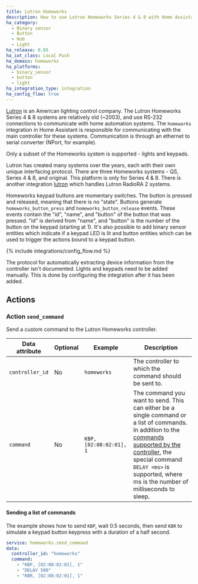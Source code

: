 ```yaml
---
title: Lutron Homeworks
description: How to use Lutron Homeworks Series 4 & 8 with Home Assistant.
ha_category:
  - Binary sensor
  - Button
  - Hub
  - Light
ha_release: 0.85
ha_iot_class: Local Push
ha_domain: homeworks
ha_platforms:
  - binary_sensor
  - button
  - light
ha_integration_type: integration
ha_config_flow: true
---
```


[Lutron](https://www.lutron.com/) is an American lighting control company. The Lutron Homeworks Series 4 & 8 systems are relatively old (~2003), and use RS-232 connections to communicate with home automation systems.  The `homeworks` integration in Home Assistant is responsible for communicating with the main controller for these systems.  Communication is through an ethernet to serial converter (NPort, for example).

Only a subset of the Homeworks system is supported - lights and keypads.

Lutron has created many systems over the years, each with their own unique interfacing protocol.  There are three Homeworks systems - QS, Series 4 & 8, and original.  This platform is only for Series 4 & 8.  There is another integration [lutron](/integrations/lutron/) which handles Lutron RadioRA 2 systems.

Homeworks keypad buttons are momentary switches.  The button is pressed and released, meaning that there is no "state".  Buttons generate `homeworks_button_press` and `homeworks_button_release` events.  These events contain the "id", "name", and "button" of the button that was pressed.  "id" is derived from "name", and "button" is the number of the button on the keypad (starting at 1). It's also possible to add binary sensor entities which indicate if a keypad LED is lit and button entities which can be used to trigger the actions bound to a keypad button.

{% include integrations/config_flow.md %}

The protocol for automatically extracting device information from the controller isn't documented. Lights and keypads need to be added manually. This is done by configuring the integration after it has been added.

## Actions

### Action `send_command`

Send a custom command to the Lutron Homeworks controller.

| Data attribute | Optional | Example                 | Description                                         |
| ---------------------- | -------- | ----------------------- | --------------------------------------------------- |
| `controller_id`        | No       | `homeworks`             | The controller to which the command should be sent to. |
| `command`              | No       | `KBP, [02:08:02:01], 1` | The command you want to send. This can either be a single command or a list of commands. In addition to the [commands supported by the controller](https://assets.lutron.com/a/documents/hwi%20rs232%20protocol.pdf), the special command `DELAY <ms>` is supported, where ms is the number of milliseconds to sleep. |

#### Sending a list of commands 

The example shows how to send `KBP`, wait 0.5 seconds, then send `KBR` to simulate a keypad button keypress with a duration of a half second.

```yaml
service: homeworks.send_command
data:
  controller_id: "homeworks"
  command:
    - "KBP, [02:08:02:01], 1"
    - "DELAY 500"
    - "KBR, [02:08:02:01], 1"
```
